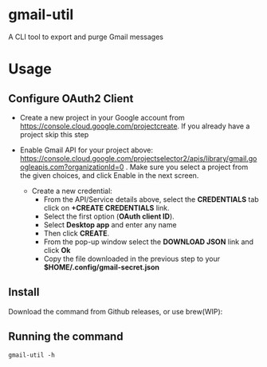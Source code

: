 # gmail-util
A CLI tool to export and purge Gmail messages

# Usage

## Configure OAuth2 Client

* Create a new project in your Google account from https://console.cloud.google.com/projectcreate. If you already have a project skip this step

* Enable Gmail API for your project above: https://console.cloud.google.com/projectselector2/apis/library/gmail.googleapis.com?organizationId=0 . Make sure you select a project from the given choices, and click Enable in the next screen.

    * Create a new credential:
      + From the API/Service details above, select the **CREDENTIALS** tab click on **+CREATE CREDENTIALS** link.
      + Select the first option (**OAuth client ID**).
      + Select **Desktop app** and enter any name
      + Then click **CREATE**.
      + From the pop-up window select the **DOWNLOAD JSON** link and click **Ok**
      + Copy the file downloaded in the previous step to your **$HOME/.config/gmail-secret.json**
    
    
## Install

Download the command from Github releases, or use brew(WIP):


## Running the command

```shell
gmail-util -h

```



